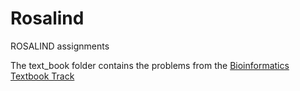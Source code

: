 Rosalind
========

ROSALIND assignments

The text_book folder contains the problems from the [Bioinformatics Textbook Track](http://rosalind.info/problems/list-view/?location=bioinformatics-textbook-track)
